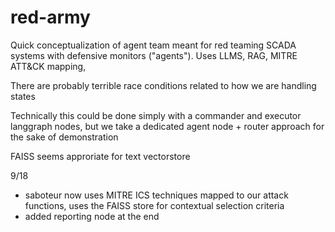# red-army
Quick conceptualization of agent team meant for red teaming SCADA systems with defensive monitors ("agents"). Uses LLMS, RAG, MITRE ATT&CK mapping, 

There are probably terrible race conditions related to how we are handling states

Technically this could be done simply with a commander and executor langgraph nodes, but we take a dedicated agent node + router approach for the sake of demonstration

FAISS seems approriate for text vectorstore

9/18 
- saboteur now uses MITRE ICS techniques mapped to our attack functions, uses the FAISS store for contextual selection criteria
- added reporting node at the end




